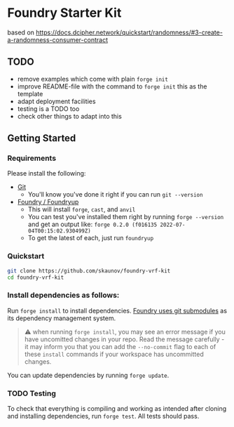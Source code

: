 # Foundry Starter Kit
based on <https://docs.dcipher.network/quickstart/randomness/#3-create-a-randomness-consumer-contract>

## TODO
- remove examples which come with plain `forge init`
- improve README-file with the command to `forge init` this as the template
- adapt deployment facilities
- testing is a TODO too
- check other things to adapt into this

## Getting Started

### Requirements

Please install the following:

- [Git](https://git-scm.com/book/en/v2/Getting-Started-Installing-Git)
  - You'll know you've done it right if you can run `git --version`
- [Foundry / Foundryup](https://github.com/gakonst/foundry)
  - This will install `forge`, `cast`, and `anvil`
  - You can test you've installed them right by running `forge --version` and get an output like: `forge 0.2.0 (f016135 2022-07-04T00:15:02.930499Z)`
  - To get the latest of each, just run `foundryup`

### Quickstart

```sh
git clone https://github.com/skaunov/foundry-vrf-kit
cd foundry-vrf-kit
```

### Install dependencies as follows:

Run `forge install` to install dependencies. [Foundry uses git submodules](https://book.getfoundry.sh/projects/dependencies) as its dependency management system.

> ⚠️  when running `forge install`, you may see an error message if you have uncomitted changes in your repo.  Read the message carefully - it may inform you that you can add the `--no-commit` flag to each of these `install` commands if your workspace has uncommitted changes.

You can update dependencies by running `forge update`.

### TODO Testing
To check that everything is compiling and working as intended after cloning and installing dependencies, run `forge test`. All tests should pass.
